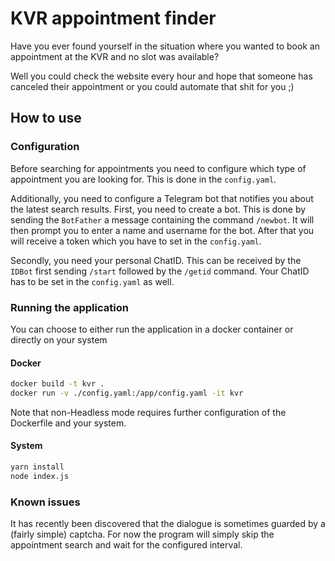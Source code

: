 # KVR appointment finder
Have you ever found yourself in  the situation where you wanted to book an appointment at the KVR and no slot was available?

Well you could check the website every hour and hope that someone has canceled their appointment or you could automate that shit for you ;)

## How to use
### Configuration
Before searching for appointments you need to configure which type of appointment you are looking for. This is done in the `config.yaml`.

Additionally, you need to configure a Telegram bot that notifies you about the latest search results. First, you need to create a bot. This is done by sending the `BotFather` a message containing the command `/newbot`. It will then prompt you to enter a name and username for the bot. After that you will receive a token which you have to set in the `config.yaml`.

Secondly, you need your personal ChatID. This can be received by the `IDBot` first sending `/start` followed by the `/getid` command. Your ChatID has to be set in the `config.yaml` as well.

### Running the application
You can choose to either run the application in a docker container or directly on your system

#### Docker
```bash
docker build -t kvr .
docker run -v ./config.yaml:/app/config.yaml -it kvr
```

Note that non-Headless mode requires further configuration of the Dockerfile and your system.

#### System
```bash
yarn install
node index.js
```

### Known issues
It has recently been discovered that the dialogue is sometimes guarded by a (fairly simple) captcha. For now the program will simply skip the appointment search and wait for the configured interval.
